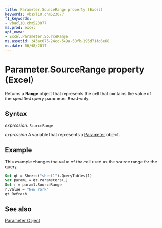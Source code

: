 ```yaml
---
title: Parameter.SourceRange property (Excel)
keywords: vbaxl10.chm523077
f1_keywords:
- vbaxl10.chm523077
ms.prod: excel
api_name:
- Excel.Parameter.SourceRange
ms.assetid: 243ac075-24cc-549a-58fb-195d71dc6e68
ms.date: 06/08/2017
---
```



# Parameter.SourceRange property (Excel)

Returns a  **Range** object that represents the cell that contains the value of the specified query parameter. Read-only.


## Syntax

 _expression_. `SourceRange`

 _expression_ A variable that represents a [Parameter](Excel.Parameter.md) object.


## Example

This example changes the value of the cell used as the source range for the query.


```vb
Set qt = Sheets("sheet1").QueryTables(1) 
Set param1 = qt.Parameters(1) 
Set r = param1.SourceRange 
r.Value = "New York" 
qt.Refresh
```


## See also


[Parameter Object](Excel.Parameter.md)

